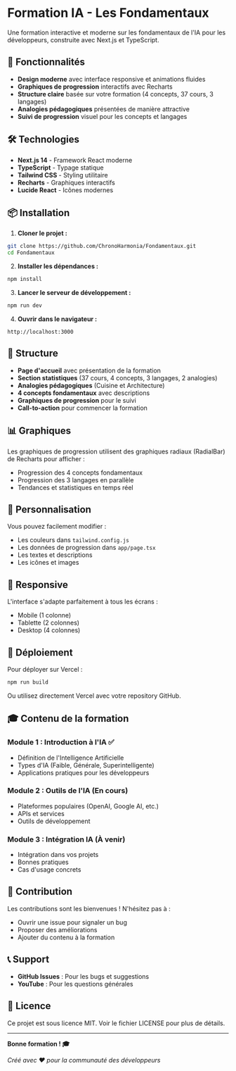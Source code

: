 # Formation IA - Les Fondamentaux

Une formation interactive et moderne sur les fondamentaux de l'IA pour les développeurs, construite avec Next.js et TypeScript.

## 🚀 Fonctionnalités

- **Design moderne** avec interface responsive et animations fluides
- **Graphiques de progression** interactifs avec Recharts
- **Structure claire** basée sur votre formation (4 concepts, 37 cours, 3 langages)
- **Analogies pédagogiques** présentées de manière attractive
- **Suivi de progression** visuel pour les concepts et langages

## 🛠️ Technologies

- **Next.js 14** - Framework React moderne
- **TypeScript** - Typage statique
- **Tailwind CSS** - Styling utilitaire
- **Recharts** - Graphiques interactifs
- **Lucide React** - Icônes modernes

## 📦 Installation

1. **Cloner le projet :**
```bash
git clone https://github.com/ChronoHarmonia/Fondamentaux.git
cd Fondamentaux
```

2. **Installer les dépendances :**
```bash
npm install
```

3. **Lancer le serveur de développement :**
```bash
npm run dev
```

4. **Ouvrir dans le navigateur :**
```
http://localhost:3000
```

## 🎨 Structure

- **Page d'accueil** avec présentation de la formation
- **Section statistiques** (37 cours, 4 concepts, 3 langages, 2 analogies)
- **Analogies pédagogiques** (Cuisine et Architecture)
- **4 concepts fondamentaux** avec descriptions
- **Graphiques de progression** pour le suivi
- **Call-to-action** pour commencer la formation

## 📊 Graphiques

Les graphiques de progression utilisent des graphiques radiaux (RadialBar) de Recharts pour afficher :
- Progression des 4 concepts fondamentaux
- Progression des 3 langages en parallèle
- Tendances et statistiques en temps réel

## 🎯 Personnalisation

Vous pouvez facilement modifier :
- Les couleurs dans `tailwind.config.js`
- Les données de progression dans `app/page.tsx`
- Les textes et descriptions
- Les icônes et images

## 📱 Responsive

L'interface s'adapte parfaitement à tous les écrans :
- Mobile (1 colonne)
- Tablette (2 colonnes)
- Desktop (4 colonnes)

## 🚀 Déploiement

Pour déployer sur Vercel :
```bash
npm run build
```

Ou utilisez directement Vercel avec votre repository GitHub.

## 🎓 Contenu de la formation

### Module 1 : Introduction à l'IA ✅
- Définition de l'Intelligence Artificielle
- Types d'IA (Faible, Générale, Superintelligente)
- Applications pratiques pour les développeurs

### Module 2 : Outils de l'IA (En cours)
- Plateformes populaires (OpenAI, Google AI, etc.)
- APIs et services
- Outils de développement

### Module 3 : Intégration IA (À venir)
- Intégration dans vos projets
- Bonnes pratiques
- Cas d'usage concrets

## 🤝 Contribution

Les contributions sont les bienvenues ! N'hésitez pas à :
- Ouvrir une issue pour signaler un bug
- Proposer des améliorations
- Ajouter du contenu à la formation

## 📞 Support

- **GitHub Issues** : Pour les bugs et suggestions
- **YouTube** : Pour les questions générales

## 📄 Licence

Ce projet est sous licence MIT. Voir le fichier LICENSE pour plus de détails.

---

**Bonne formation ! 🎓**

*Créé avec ❤️ pour la communauté des développeurs* 